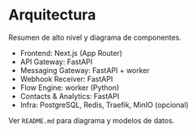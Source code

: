 # Arquitectura

Resumen de alto nivel y diagrama de componentes.

- Frontend: Next.js (App Router)
- API Gateway: FastAPI
- Messaging Gateway: FastAPI + worker
- Webhook Receiver: FastAPI
- Flow Engine: worker (Python)
- Contacts & Analytics: FastAPI
- Infra: PostgreSQL, Redis, Traefik, MinIO (opcional)

Ver `README.md` para diagrama y modelos de datos.
